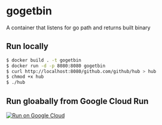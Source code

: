# gogetbin

A container that listens for go path and returns built binary

## Run locally

```sh
$ docker build . -t gogetbin
$ docker run -d -p 8080:8080 gogetbin
$ curl http://localhost:8080/github.com/github/hub > hub
$ chmod +x hub
$ ./hub
```

## Run gloabally from Google Cloud Run

[![Run on Google Cloud](https://deploy.cloud.run/button.svg)](https://deploy.cloud.run)
